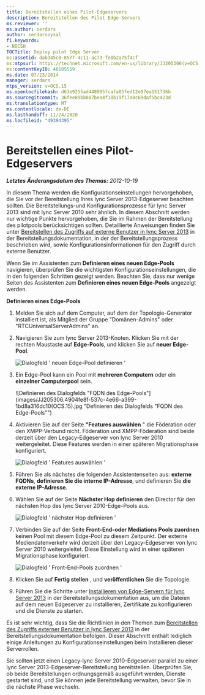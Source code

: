 ```yaml
---
title: Bereitstellen eines Pilot-Edgeservers
description: Bereitstellen des Pilot Edge-Servers
ms.reviewer: ''
ms.author: serdars
author: serdarsoysal
f1.keywords:
- NOCSH
TOCTitle: Deploy pilot Edge Server
ms:assetid: dab345c0-8577-4c11-ac73-fe8b2a75f4cf
ms:mtpsurl: https://technet.microsoft.com/en-us/library/JJ205306(v=OCS.15)
ms:contentKeyID: 48185559
ms.date: 07/23/2014
manager: serdars
mtps_version: v=OCS.15
ms.openlocfilehash: d63e9255ad448995fcafa05fed12e97ea151736b
ms.sourcegitcommit: 36fee89bb887bea4f18b19f17a8c69daf5bc423d
ms.translationtype: MT
ms.contentlocale: de-DE
ms.lasthandoff: 11/24/2020
ms.locfileid: "49394395"
---
```

# <a name="deploy-pilot-edge-server"></a>Bereitstellen eines Pilot-Edgeservers

<div data-xmlns="http://www.w3.org/1999/xhtml">

<div class="topic" data-xmlns="http://www.w3.org/1999/xhtml" data-msxsl="urn:schemas-microsoft-com:xslt" data-cs="https://msdn.microsoft.com/">

<div data-asp="https://msdn2.microsoft.com/asp">



</div>

<div id="mainSection">

<div id="mainBody">

<span> </span>

_**Letztes Änderungsdatum des Themas:** 2012-10-19_

In diesem Thema werden die Konfigurationseinstellungen hervorgehoben, die Sie vor der Bereitstellung Ihres lync Server 2013-Edgeserver beachten sollten. Die Bereitstellungs-und Konfigurationsprozesse für lync Server 2013 sind mit lync Server 2010 sehr ähnlich. In diesem Abschnitt werden nur wichtige Punkte hervorgehoben, die Sie im Rahmen der Bereitstellung des pilotpools berücksichtigen sollten. Detaillierte Anweisungen finden Sie unter [Bereitstellen des Zugriffs auf externe Benutzer in lync Server 2013](lync-server-2013-deploying-external-user-access.md) in der Bereitstellungsdokumentation, in der der Bereitstellungsprozess beschrieben wird, sowie Konfigurationsinformationen für den Zugriff durch externe Benutzer.

Wenn Sie im Assistenten zum **Definieren eines neuen Edge-Pools** navigieren, überprüfen Sie die wichtigsten Konfigurationseinstellungen, die in den folgenden Schritten gezeigt werden. Beachten Sie, dass nur wenige Seiten des Assistenten zum **Definieren eines neuen Edge-Pools** angezeigt werden.

**Definieren eines Edge-Pools**

1.  Melden Sie sich auf dem Computer, auf dem der Topologie-Generator installiert ist, als Mitglied der Gruppe "Domänen-Admins" oder "RTCUniversalServerAdmins" an.

2.  Navigieren Sie zum lync Server 2013-Knoten. Klicken Sie mit der rechten Maustaste auf **Edge-Pools**, und klicken Sie auf **neuer Edge-Pool**.
    
    ![Dialogfeld ' neuen Edge-Pool definieren '](images/JJ205306.a90d388c-49ff-4620-a19d-42e2f1bb559c(OCS.15).jpg "Dialogfeld ' neuen Edge-Pool definieren '")

3.  Ein Edge-Pool kann ein Pool mit **mehreren Computern** oder ein **einzelner Computerpool** sein.
    
    ![Definieren des Dialogfelds "FQDN des Edge-Pools"](images/JJ205306.4904fe8f-537c-4e66-a399-1bd8a316dc10(OCS.15).jpg "Definieren des Dialogfelds "FQDN des Edge-Pools"")

4.  Aktivieren Sie auf der Seite **"Features auswählen** " die Föderation oder den XMPP-Verbund nicht. Föderation und XMPP-Föderation sind beide derzeit über den Legacy-Edgeserver von lync Server 2010 weitergeleitet. Diese Features werden in einer späteren Migrationsphase konfiguriert.
    
    ![Dialogfeld ' Features auswählen '](images/JJ205306.cb0b45a4-2856-45ba-bd97-e49fafbb077e(OCS.15).jpg "Dialogfeld ' Features auswählen '")

5.  Führen Sie als nächstes die folgenden Assistentenseiten aus: **externe FQDNs**, **definieren Sie die interne IP-Adresse**, und definieren Sie **die externe IP-Adresse**.

6.  Wählen Sie auf der Seite **Nächster Hop definieren** den Director für den nächsten Hop des lync Server 2010-Edge-Pools aus.
    
    ![Dialogfeld ' nächster Hop definieren '](images/JJ205306.11baf3ea-74f5-4eb7-8650-b03b3b190416(OCS.15).jpg "Dialogfeld ' nächster Hop definieren '")

7.  Verbinden Sie auf der Seite **Front-End-oder Mediations Pools zuordnen** keinen Pool mit diesem Edge-Pool zu diesem Zeitpunkt. Der externe Mediendatenverkehr wird derzeit über den Legacy-Edgeserver von lync Server 2010 weitergeleitet. Diese Einstellung wird in einer späteren Migrationsphase konfiguriert.
    
    ![Dialogfeld ' Front-End-Pools zuordnen '](images/JJ205306.fe0da887-7b51-4564-afc5-d57da95a2eb6(OCS.15).jpg "Dialogfeld ' Front-End-Pools zuordnen '")

8.  Klicken Sie auf **Fertig stellen** , und **veröffentlichen** Sie die Topologie.

9.  Führen Sie die Schritte unter [Installieren von Edge-Servern für lync Server 2013](lync-server-2013-install-edge-servers.md) in der Bereitstellungsdokumentation aus, um die Dateien auf dem neuen Edgeserver zu installieren, Zertifikate zu konfigurieren und die Dienste zu starten.

Es ist sehr wichtig, dass Sie die Richtlinien in den Themen zum [Bereitstellen des Zugriffs externer Benutzer in lync Server 2013](lync-server-2013-deploying-external-user-access.md) in der Bereitstellungsdokumentation befolgen. Dieser Abschnitt enthält lediglich einige Anleitungen zu Konfigurationseinstellungen beim Installieren dieser Serverrollen.

Sie sollten jetzt einen Legacy-lync Server 2010-Edgeserver parallel zu einer lync Server 2013-Edgeserver-Bereitstellung bereitstellen. Überprüfen Sie, ob beide Bereitstellungen ordnungsgemäß ausgeführt werden, Dienste gestartet sind, und Sie können jede Bereitstellung verwalten, bevor Sie in die nächste Phase wechseln.

</div>

<span> </span>

</div>

</div>

</div>

